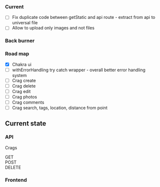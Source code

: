 ### Current

- [ ] Fix duplicate code between getStatic and api route - extract from api to universal file
- [ ] Allow to upload only images and not files

### Back burner

### Road map

- [x] Chakra ui
- [ ] withErrorHandling try catch wrapper - overall better error handling system
- [ ] Crag create
- [ ] Crag delete
- [ ] Crag edit
- [ ] Crag photos
- [ ] Crag comments
- [ ] Crag search, tags, location, distance from point

## Current state

### API

Crags

GET\
POST\
DELETE

### Frontend
